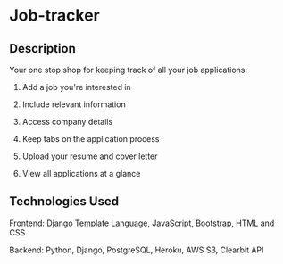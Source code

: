 
# Job-tracker


## Description

Your one stop shop for keeping track of all your job applications.

1. Add a job you're interested in

2. Include relevant information

3. Access company details

4. Keep tabs on the application process

5. Upload your resume and cover letter

6. View all applications at a glance


## Technologies Used

Frontend: Django Template Language, JavaScript, Bootstrap, HTML and CSS

Backend: Python, Django, PostgreSQL, Heroku, AWS S3, Clearbit API
